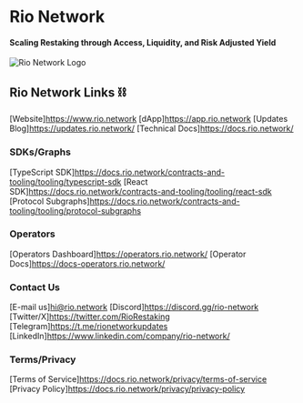 # Rio Network

#### Scaling Restaking through Access, Liquidity, and Risk Adjusted Yield

![Rio Network Logo](rio-network-logo-small.png)

## Rio Network Links ⛓️
[Website]<https://www.rio.network>
[dApp]<https://app.rio.network>
[Updates Blog]<https://updates.rio.network/>
[Technical Docs]<https://docs.rio.network/>

### SDKs/Graphs
[TypeScript SDK]<https://docs.rio.network/contracts-and-tooling/tooling/typescript-sdk>
[React SDK]<https://docs.rio.network/contracts-and-tooling/tooling/react-sdk>
[Protocol Subgraphs]<https://docs.rio.network/contracts-and-tooling/tooling/protocol-subgraphs>

### Operators
[Operators Dashboard]<https://operators.rio.network/>
[Operator Docs]<https://docs-operators.rio.network/>

### Contact Us
[E-mail us]<hi@rio.network>
[Discord]<https://discord.gg/rio-network>
[Twitter/X]<https://twitter.com/RioRestaking>
[Telegram]<https://t.me/rionetworkupdates>
[LinkedIn]<https://www.linkedin.com/company/rio-network/>

### Terms/Privacy
[Terms of Service]<https://docs.rio.network/privacy/terms-of-service>
[Privacy Policy]<https://docs.rio.network/privacy/privacy-policy>
